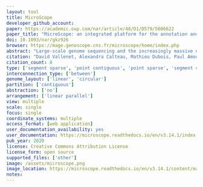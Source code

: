 ```yaml
---
layout: tool 
title: MicroScope
developer_github_account: 
paper: https://academic.oup.com/nar/article/48/D1/D579/5606622
paper_title: "MicroScope: an integrated platform for the annotation and exploration of microbial gene functions through genomic, pangenomic and metabolic comparative analysis"
doi: 10.1093/nar/gkz926
browser: https://mage.genoscope.cns.fr/microscope/home/index.php
abstract: "Large-scale genome sequencing and the increasingly massive use of high-throughput approaches produce a vast amount of new information that completely transforms our understanding of thousands of microbial species. However, despite the development of powerful bioinformatics approaches, full interpretation of the content of these genomes remains a difficult task. Launched in 2005, the MicroScope platform (https://www.genoscope.cns.fr/agc/microscope) has been under continuous development and provides analysis for prokaryotic genome projects together with metabolic network reconstruction and post-genomic experiments allowing users to improve the understanding of gene functions. Here we present new improvements of the MicroScope user interface for genome selection, navigation and expert gene annotation. Automatic functional annotation procedures of the platform have also been updated and we added several new tools for the functional annotation of genes and genomic regions. We finally focus on new tools and pipeline developed to perform comparative analyses on hundreds of genomes based on pangenome graphs. To date, MicroScope contains data for >11 800 microbial genomes, part of which are manually curated and maintained by microbiologists (>4500 personal accounts in September 2019). The platform enables collaborative work in a rich comparative genomic context and improves community-based curation efforts."
citation: "David Vallenet, Alexandra Calteau, Mathieu Dubois, Paul Amours, Adelme Bazin, Mylène Beuvin, Laura Burlot, Xavier Bussell, Stéphanie Fouteau, Guillaume Gautreau, Aurélie Lajus, Jordan Langlois, Rémi Planel, David Roche, Johan Rollin, Zoe Rouy, Valentin Sabatet, Claudine Médigue, MicroScope: an integrated platform for the annotation and exploration of microbial gene functions through genomic, pangenomic and metabolic comparative analysis, Nucleic Acids Research, Volume 48, Issue D1, 08 January 2020, Pages D579–D589, https://doi.org/10.1093/nar/gkz926"
citation_count: 8
type: ['segment sparse', 'point contiguous', 'point sparse', 'segment contiguous']
interconnection_type: ['between']
genome_layout: ['linear', 'circular']
partition: ['contiguous']
abstraction: ['no']
arrangement: ['linear parallel']
view: multiple
scale: single
focus: single
coordinate_systems: multiple
access_format: [web application]
user_documentation_availability: yes
user_documentation: https://microscope.readthedocs.io/en/v3.14.1/index.html
pub_year: 2020
license: Creative Commons Attribution License
license_form: open source
supported_files: ['other']
image: /assets/microscope.png
image_location: https://microscope.readthedocs.io/en/v3.14.1/content/mage/viewer.html
notes: 
---
```

